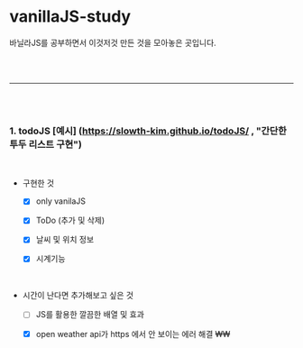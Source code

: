 # vanillaJS-study
바닐라JS를 공부하면서 이것저것 만든 것을 모아놓은 곳입니다.


</br>
</br>

***

</br>
</br>


### 1. todoJS [예시] (https://slowth-kim.github.io/todoJS/ , "간단한 투두 리스트 구현")

</br>

+ 구현한 것

  - [X] only vanilaJS
  - [X] ToDo (추가 및 삭제)
  - [X] 날씨 및 위치 정보
  - [X] 시계기능


</br>

+ 시간이 난다면 추가해보고 싶은 것

  - [ ] JS를 활용한 깔끔한 배열 및 효과
  - [X] open weather api가 https 에서 안 보이는 에러 해결 
    ₩<meta http-equiv="Content-Security-Policy" content="upgrade-insecure-requests">₩
  
  
  </br>

